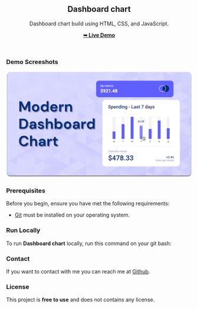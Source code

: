 <div align="center">
  
  <br />
  <br />

  <h2 align="center">Dashboard chart</h2>

  Dashboard chart build using HTML, CSS, and JavaScript.

  <a href="https://kurtismail.github.io/dashboard_app/"><strong>➥ Live Demo</strong></a>

</div>

<br />

### Demo Screeshots

![Dashboard chart Desktop Demo](./readme-images/desktop.png "Desktop Demo")

### Prerequisites

Before you begin, ensure you have met the following requirements:

* [Git](https://git-scm.com/downloads "Download Git") must be installed on your operating system.

### Run Locally

To run **Dashboard chart** locally, run this command on your git bash:

### Contact

If you want to contact with me you can reach me at [Github](https://github.com/kurtismail/dashboard_app.git).

### License

This project is **free to use** and does not contains any license.
